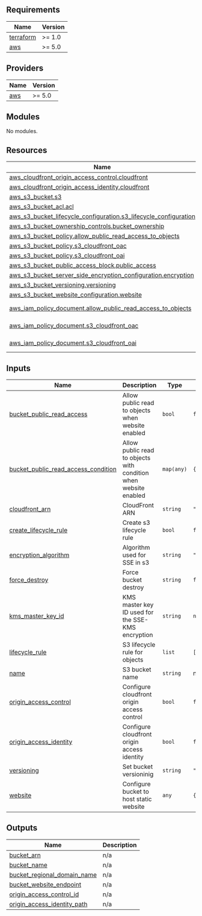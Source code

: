 ## Requirements

| Name | Version |
|------|---------|
| <a name="requirement_terraform"></a> [terraform](#requirement\_terraform) | >= 1.0 |
| <a name="requirement_aws"></a> [aws](#requirement\_aws) | >= 5.0 |

## Providers

| Name | Version |
|------|---------|
| <a name="provider_aws"></a> [aws](#provider\_aws) | >= 5.0 |

## Modules

No modules.

## Resources

| Name | Type |
|------|------|
| [aws_cloudfront_origin_access_control.cloudfront](https://registry.terraform.io/providers/hashicorp/aws/latest/docs/resources/cloudfront_origin_access_control) | resource |
| [aws_cloudfront_origin_access_identity.cloudfront](https://registry.terraform.io/providers/hashicorp/aws/latest/docs/resources/cloudfront_origin_access_identity) | resource |
| [aws_s3_bucket.s3](https://registry.terraform.io/providers/hashicorp/aws/latest/docs/resources/s3_bucket) | resource |
| [aws_s3_bucket_acl.acl](https://registry.terraform.io/providers/hashicorp/aws/latest/docs/resources/s3_bucket_acl) | resource |
| [aws_s3_bucket_lifecycle_configuration.s3_lifecycle_configuration](https://registry.terraform.io/providers/hashicorp/aws/latest/docs/resources/s3_bucket_lifecycle_configuration) | resource |
| [aws_s3_bucket_ownership_controls.bucket_ownership](https://registry.terraform.io/providers/hashicorp/aws/latest/docs/resources/s3_bucket_ownership_controls) | resource |
| [aws_s3_bucket_policy.allow_public_read_access_to_objects](https://registry.terraform.io/providers/hashicorp/aws/latest/docs/resources/s3_bucket_policy) | resource |
| [aws_s3_bucket_policy.s3_cloudfront_oac](https://registry.terraform.io/providers/hashicorp/aws/latest/docs/resources/s3_bucket_policy) | resource |
| [aws_s3_bucket_policy.s3_cloudfront_oai](https://registry.terraform.io/providers/hashicorp/aws/latest/docs/resources/s3_bucket_policy) | resource |
| [aws_s3_bucket_public_access_block.public_access](https://registry.terraform.io/providers/hashicorp/aws/latest/docs/resources/s3_bucket_public_access_block) | resource |
| [aws_s3_bucket_server_side_encryption_configuration.encryption](https://registry.terraform.io/providers/hashicorp/aws/latest/docs/resources/s3_bucket_server_side_encryption_configuration) | resource |
| [aws_s3_bucket_versioning.versioning](https://registry.terraform.io/providers/hashicorp/aws/latest/docs/resources/s3_bucket_versioning) | resource |
| [aws_s3_bucket_website_configuration.website](https://registry.terraform.io/providers/hashicorp/aws/latest/docs/resources/s3_bucket_website_configuration) | resource |
| [aws_iam_policy_document.allow_public_read_access_to_objects](https://registry.terraform.io/providers/hashicorp/aws/latest/docs/data-sources/iam_policy_document) | data source |
| [aws_iam_policy_document.s3_cloudfront_oac](https://registry.terraform.io/providers/hashicorp/aws/latest/docs/data-sources/iam_policy_document) | data source |
| [aws_iam_policy_document.s3_cloudfront_oai](https://registry.terraform.io/providers/hashicorp/aws/latest/docs/data-sources/iam_policy_document) | data source |

## Inputs

| Name | Description | Type | Default | Required |
|------|-------------|------|---------|:--------:|
| <a name="input_bucket_public_read_access"></a> [bucket\_public\_read\_access](#input\_bucket\_public\_read\_access) | Allow public read to objects when website enabled | `bool` | `false` | no |
| <a name="input_bucket_public_read_access_condition"></a> [bucket\_public\_read\_access\_condition](#input\_bucket\_public\_read\_access\_condition) | Allow public read to objects with condition when website enabled | `map(any)` | `{}` | no |
| <a name="input_cloudfront_arn"></a> [cloudfront\_arn](#input\_cloudfront\_arn) | CloudFront ARN | `string` | `""` | no |
| <a name="input_create_lifecycle_rule"></a> [create\_lifecycle\_rule](#input\_create\_lifecycle\_rule) | Create s3 lifecycle rule | `bool` | `false` | no |
| <a name="input_encryption_algorithm"></a> [encryption\_algorithm](#input\_encryption\_algorithm) | Algorithm used for SSE in s3 | `string` | `"AES256"` | no |
| <a name="input_force_destroy"></a> [force\_destroy](#input\_force\_destroy) | Force bucket destroy | `string` | `false` | no |
| <a name="input_kms_master_key_id"></a> [kms\_master\_key\_id](#input\_kms\_master\_key\_id) | KMS master key ID used for the SSE-KMS encryption | `string` | `null` | no |
| <a name="input_lifecycle_rule"></a> [lifecycle\_rule](#input\_lifecycle\_rule) | S3 lifecycle rule for objects | `list` | `[]` | no |
| <a name="input_name"></a> [name](#input\_name) | S3 bucket name | `string` | n/a | yes |
| <a name="input_origin_access_control"></a> [origin\_access\_control](#input\_origin\_access\_control) | Configure cloudfront origin access control | `bool` | `false` | no |
| <a name="input_origin_access_identity"></a> [origin\_access\_identity](#input\_origin\_access\_identity) | Configure cloudfront origin access identity | `bool` | `false` | no |
| <a name="input_versioning"></a> [versioning](#input\_versioning) | Set bucket versioninig | `string` | `"Disabled"` | no |
| <a name="input_website"></a> [website](#input\_website) | Configure bucket to host static website | `any` | `{}` | no |

## Outputs

| Name | Description |
|------|-------------|
| <a name="output_bucket_arn"></a> [bucket\_arn](#output\_bucket\_arn) | n/a |
| <a name="output_bucket_name"></a> [bucket\_name](#output\_bucket\_name) | n/a |
| <a name="output_bucket_regional_domain_name"></a> [bucket\_regional\_domain\_name](#output\_bucket\_regional\_domain\_name) | n/a |
| <a name="output_bucket_website_endpoint"></a> [bucket\_website\_endpoint](#output\_bucket\_website\_endpoint) | n/a |
| <a name="output_origin_access_control_id"></a> [origin\_access\_control\_id](#output\_origin\_access\_control\_id) | n/a |
| <a name="output_origin_access_identity_path"></a> [origin\_access\_identity\_path](#output\_origin\_access\_identity\_path) | n/a |